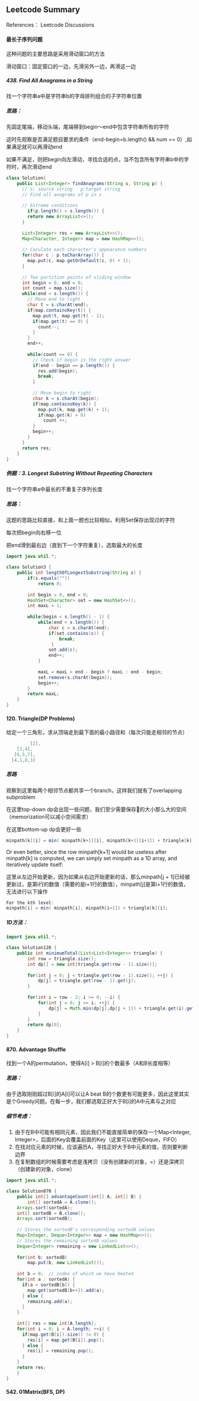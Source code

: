 ## Leetcode Summary

References： Leetcode Discussions



#### 最长子序列问题

这种问题的主要思路是采用滑动窗口的方法

滑动窗口：固定窗口的一边，先滑另外一边，再滑这一边



##### 438. Find All Anagrams in a String

找一个字符串a中是字符串b的字母排列组合的子字符串位置

##### 思路：

先固定尾端，移动头端，尾端移到begin～end中包含字符串所有的字符

这时先观察是否满足题目要求的条件（end-begin=b.length() && num == 0）,如果满足就可以再滑动end

如果不满足，则把begin向左滑动，寻找合适的点，当不包含所有字符串b中的字符时，再次滑动end

```java
class Solution{
    public List<Integer> findAnagrams(String s, String p) {
      // s: source string	p:target string
      // Find all anagrams of p in s
      
      // Extreme conditions
    	if(p.length() > s.length()) {
        return new ArrayList<>();
      }
      
      List<Integer> res = new ArrayList<>();
      Map<Character, Integer> map = new HashMap<>();
      
      // Caculate each character's appearance numbers
      for(char c : p.toCharArray()) {
        map.put(c, map.getOrDefault(c, 0) + 1);
      }
      
      // Two partition points of sliding window
      int begin = 0, end = 0;
      int count = map.size();				
      while(end < s.length()) {
        // Move end to right
        char t = s.charAt(end);
        if(map.containsKey(t)) {
          map.put(t, map.get(t) - 1);
          if(map.get(t) == 0) {
            count--;
          }
        }
        end++;
        
        while(count == 0) {
          // Check if begin is the right answer
          if(end - begin == p.length()) {
            res.add(begin);
            break;
          }
          
          // Move begin to right
          char k = s.charAt(begin);
          if(map.containsKey(k)) {
            map.put(k, map.get(k) + 1);
            if(map.get(k) > 0)
              count ++;
          }
          begin++;
        }  
      }
      return res;
    }
}
```



##### 例题：3. Longest Substring Without Repeating Characters

找一个字符串a中最长的不重复子序列长度

##### 思路：

这题的思路比较直接，和上面一题也比较相似，利用Set保存出现过的字符

每次把begin向右移一位

把end滑到最右边（直到下一个字符重复），选取最大的长度

```java
import java.util.*;

class Solution3 {
    public int lengthOfLongestSubstring(String s) {
        if(s.equals(""))
            return 0;
        
        int begin = 0, end = 0;
        HashSet<Character> set = new HashSet<>();
        int maxL = 1;
        
        while(begin < s.length() - 1) {
            while(end < s.length()) {
                char c = s.charAt(end);
                if(set.contains(c)) {
                    break;
                 }
                set.add(c);
                end++;
            }
            
            maxL = maxL > end - begin ? maxL : end - begin;
            set.remove(s.charAt(begin));
            begin++;
        }
        return maxL;
    }
}
```



#### 120. Triangle(DP Problems)

给定一个三角形，求从顶端走到最下面的最小路径和（每次只能走相邻的节点）

```java
		 [2],
    [3,4],
   [6,5,7],
  [4,1,8,3]
```

##### 思路

观察到这里每两个相邻节点都共享一个branch，这样我们就有了overlapping subproblem

在这里top-down dp会出现一些问题，我们至少需要保存🌲的大小那么大的空间（memorization可以减小空间需求）

在这里bottom-up dp会更好一些

```java
minpath[k][i] = min( minpath[k+1][i], minpath[k+1][i+1]) + triangle[k][i];
```

Or even better, since the row minpath[k+1] would be useless after minpath[k] is computed, we can simply set minpath as a 1D array, and iteratively update itself:

这里从左边开始更新，因为如果从右边开始更新的话，那么minpath[j + 1]已经被更新过，是第i行的数值（需要的是i+1行的数值），minpath[j]是第i+1行的数值，无法进行以下操作

```java
For the kth level:
minpath[i] = min( minpath[i], minpath[i+1]) + triangle[k][i]; 
```



##### 1D方法：

```java
import java.util.*;

class Solution120 {
    public int minimumTotal(List<List<Integer>> triangle) {
        int row = triangle.size();
        int dp[] = new int[triangle.get(row - 1).size()];
        
        for(int j = 0; j < triangle.get(row - 1).size(); ++j) {
            dp[j] = triangle.get(row - 1).get(j);
        }
        
        for(int i = row - 2; i >= 0; --i) {
            for(int j = 0; j <= i; ++j) {
                dp[j] = Math.min(dp[j],dp[j + 1]) + triangle.get(i).get(j);
            }
        }
        return dp[0];
    }
}
```



#### 870. Advantage Shuffle

找到一个A的permutation，使得A[i] > B[i]的个数最多（A和B长度相等）

##### 思路：

由于选取刚刚超过B[i]的A[i]可以让A beat B的个数更有可能更多，因此这里其实是个Greedy问题。在每一步，我们都选取正好大于B[i]的A中元素与之对应

##### 细节考虑：

1. 由于在B中可能有相同元素，因此我们不能直接简单的保存一个Map<Integer, Integer>，后面的Key会覆盖前面的Key（这里可以使用Deque，FIFO）
2. 在找对应元素的时候，应该遍历A，寻找正好大于B中元素的值，否则要判断边界
3. 在复制数组的时候需要考虑是浅拷贝（没有创建新的对象，=）还是深拷贝（创建新的对象，clone）



```java
import java.util.*;

class Solution870 {
	public int[] advantageCount(int[] A, int[] B) {
		int[] sortedA = A.clone();
    Arrays.sort(sortedA);
    int[] sortedB = B.clone();
    Arrays.sort(sortedB);
    
    // Stores the sortedB's corresponding sortedA values
    Map<Integer, Deque<Integer>> map = new HashMap<>();
    // Stores the remaining sortedA values
    Deque<Integer> remaining = new LinkedList<>();
    
    for(int b: sortedB)
    	map.put(b, new LinkedList());
      
    int b = 0;	// index of which we have beated
    for(int a : sortedA) {
      if(a > sortedB[b]) {
        map.get(sortedB[b++]).add(a);
      } else {
        remaining.add(a);
      }
    }
    
    int[] res = new int[A.length];
    for(int i = 0; i < A.length; ++i) {
      if(map.get(B[i]).size() != 0) {
        res[i] = map.get(B[i]).pop();
      } else {
        res[i] = remaining.pop();
      }
    }
    return res;
	}
}
```



#### 542. 01Matrix(BFS, DP)

